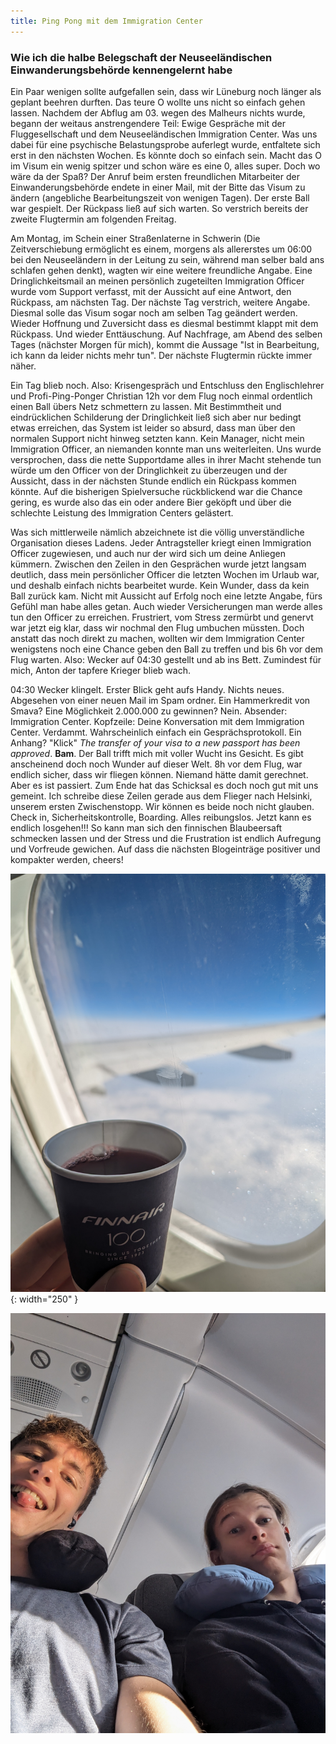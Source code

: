 ```yaml
---
title: Ping Pong mit dem Immigration Center
---
```


### Wie ich die halbe Belegschaft der Neuseeländischen Einwanderungsbehörde kennengelernt habe

Ein Paar wenigen sollte aufgefallen sein, dass wir Lüneburg noch länger als geplant beehren durften. Das teure O wollte uns nicht so einfach gehen lassen. Nachdem der Abflug am 03. wegen des Malheurs nichts wurde, begann der weitaus anstrengendere Teil: Ewige Gespräche mit der Fluggesellschaft und dem Neuseeländischen Immigration Center. Was uns dabei für eine psychische Belastungsprobe auferlegt wurde, entfaltete sich erst in den nächsten Wochen. Es könnte doch so einfach sein. Macht das O im Visum ein wenig spitzer und schon wäre es eine 0, alles super. Doch wo wäre da der Spaß? Der Anruf beim ersten freundlichen Mitarbeiter der Einwanderungsbehörde endete in einer Mail, mit der Bitte das Visum zu ändern (angebliche Bearbeitungszeit von wenigen Tagen). Der erste Ball war gespielt. Der Rückpass ließ auf sich warten. So verstrich bereits der zweite Flugtermin am folgenden Freitag. 

Am Montag, im Schein einer Straßenlaterne in Schwerin (Die Zeitverschiebung ermöglicht es einem, morgens als allererstes um 06:00 bei den Neuseeländern in der Leitung zu sein, während man selber bald ans schlafen gehen denkt), wagten wir eine weitere freundliche Angabe. Eine Dringlichkeitsmail an meinen persönlich zugeteilten Immigration Officer wurde vom Support verfasst, mit der Aussicht auf eine Antwort, den Rückpass, am nächsten Tag. Der nächste Tag verstrich, weitere Angabe. Diesmal solle das Visum sogar noch am selben Tag geändert werden. Wieder Hoffnung und Zuversicht dass es diesmal bestimmt klappt mit dem Rückpass. Und wieder Enttäuschung. Auf Nachfrage, am Abend des selben Tages (nächster Morgen für mich), kommt die Aussage "Ist in Bearbeitung, ich kann da leider nichts mehr tun". Der nächste Flugtermin rückte immer näher. 

Ein Tag blieb noch. Also: Krisengespräch und Entschluss den Englischlehrer und Profi-Ping-Ponger Christian 12h vor dem Flug noch einmal ordentlich einen Ball übers Netz schmettern zu lassen. Mit Bestimmtheit und eindrücklichen Schilderung der Dringlichkeit ließ sich aber nur bedingt etwas erreichen, das System ist leider so absurd, dass man über den normalen Support nicht hinweg setzten kann. Kein Manager, nicht mein Immigration Officer, an niemanden konnte man uns weiterleiten. Uns wurde versprochen, dass die nette Supportdame alles in ihrer Macht stehende tun würde um den Officer von der Dringlichkeit zu überzeugen und der Aussicht, dass in der nächsten Stunde endlich ein Rückpass kommen könnte. Auf die bisherigen Spielversuche rückblickend war die Chance gering, es wurde also das ein oder andere Bier geköpft und über die schlechte Leistung des Immigration Centers gelästert.

Was sich mittlerweile nämlich abzeichnete ist die völlig unverständliche Organisation dieses Ladens. Jeder Antragsteller kriegt einen Immigration Officer zugewiesen, und auch nur der wird sich um deine Anliegen kümmern. Zwischen den Zeilen in den Gesprächen wurde jetzt langsam deutlich, dass mein persönlicher Officer die letzten Wochen im Urlaub war, und deshalb einfach nichts bearbeitet wurde. Kein Wunder, dass da kein Ball zurück kam. Nicht mit Aussicht auf Erfolg noch eine letzte Angabe, fürs Gefühl man habe alles getan. Auch wieder Versicherungen man werde alles tun den Officer zu erreichen. Frustriert, vom Stress zermürbt und genervt war jetzt eig klar, dass wir nochmal den Flug umbuchen müssten. Doch anstatt das noch direkt zu machen, wollten wir dem Immigration Center wenigstens noch eine Chance geben den Ball zu treffen und bis 6h vor dem Flug warten. Also: Wecker auf 04:30 gestellt und ab ins Bett. Zumindest für mich, Anton der tapfere Krieger blieb wach.


04:30 Wecker klingelt. Erster Blick geht aufs Handy. Nichts neues. Abgesehen von einer neuen Mail im Spam ordner. Ein Hammerkredit von Smava? Eine Möglichkeit 2.000.000 zu gewinnen? Nein. Absender: Immigration Center. Kopfzeile: Deine Konversation mit dem Immigration Center. Verdammt. Wahrscheinlich einfach ein Gesprächsprotokoll. Ein Anhang? "Klick" _The transfer of your visa to a new passport has been approved_. **Bam**. Der Ball trifft mich mit voller Wucht ins Gesicht. Es gibt anscheinend doch noch Wunder auf dieser Welt. 8h vor dem Flug, war endlich sicher, dass wir fliegen können. Niemand hätte damit gerechnet. Aber es ist passiert. Zum Ende hat das Schicksal es doch noch gut mit uns gemeint. Ich schreibe diese Zeilen gerade aus dem Flieger nach Helsinki, unserem ersten Zwischenstopp. Wir können es beide noch nicht glauben. Check in, Sicherheitskontrolle, Boarding. Alles reibungslos. Jetzt kann es endlich losgehen!!! So kann man sich den finnischen Blaubeersaft schmecken lassen und der Stress und die Frustration ist endlich Aufregung und Vorfreude gewichen. Auf dass die nächsten Blogeinträge positiver und kompakter werden, cheers!

![Die Finnen überzeugten im Flugzeug mit frischem Blaubeersaft](/assets/PXL_20230915_114133199.jpg){: width="250" }

![Sichtlich erleichtert, endlich auf dem lang ersehnten Weg anch NZ](/assets/PXL_20230915_144811797.jpg)




